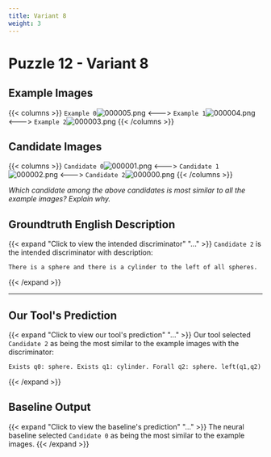 ```yaml
---
title: Variant 8
weight: 3
---
```


# Puzzle 12 - Variant 8

## Example Images
{{< columns >}}
`Example 0`![000005.png](/clevr-variants/aphaeresis/fovariant-8/render/images/CLEVR_val_000005.png)
<--->
`Example 1`![000004.png](/clevr-variants/aphaeresis/fovariant-8/render/images/CLEVR_val_000004.png)
<--->
`Example 2`![000003.png](/clevr-variants/aphaeresis/fovariant-8/render/images/CLEVR_val_000003.png)
{{< /columns >}}

## Candidate Images
{{< columns >}}
`Candidate 0`![000001.png](/clevr-variants/aphaeresis/fovariant-8/render/images/CLEVR_val_000001.png)
<--->
`Candidate 1`![000002.png](/clevr-variants/aphaeresis/fovariant-8/render/images/CLEVR_val_000002.png)
<--->
`Candidate 2`![000000.png](/clevr-variants/aphaeresis/fovariant-8/render/images/CLEVR_val_000000.png)
{{< /columns >}}

*Which candidate among the above candidates is most similar to all the example images? Explain why.*

## Groundtruth English Description

{{< expand "Click to view the intended discriminator" "..." >}}
`Candidate 2` is the intended discriminator with description:
```plaintext 
There is a sphere and there is a cylinder to the left of all spheres.
```
{{< /expand >}}

---



## Our Tool's Prediction

{{< expand "Click to view our tool's prediction" "..." >}}
Our tool selected `Candidate 2` as being the most similar to the example images with the discriminator:
```plaintext
Exists q0: sphere. Exists q1: cylinder. Forall q2: sphere. left(q1,q2)
```
{{< /expand >}}



## Baseline Output

{{< expand "Click to view the baseline's prediction" "..." >}}
The neural baseline selected `Candidate 0` as being the most similar to the example images.
{{< /expand >}}

